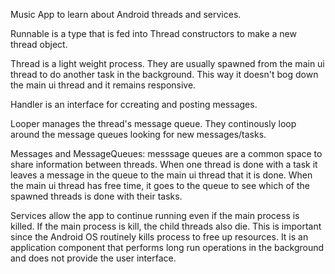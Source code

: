 Music App to learn about Android threads and services.

Runnable is a type that is fed into Thread constructors to make a new thread object.

Thread is a light weight process. They are usually spawned from the main ui thread to do another task in the background. This way it doesn't bog down the main ui thread and it remains responsive.

Handler is an interface for ccreating and posting messages. 

Looper manages the thread's message queue. They continously loop around the message queues looking for new messages/tasks.

Messages and MessageQueues:
messsage queues are a common space to share information between threads. When one thread is done with a task it leaves a message in the queue to the main ui thread that it is done. When the main ui thread has free time, it goes to the queue to see which of the spawned threads is done with their tasks.

Services allow the app to continue running even if the main process is killed. If the main process is kill, the child threads also die. This is important since the Android OS routinely kills process to free up resources. It is an application component that performs long run operations in the background and does not provide the user interface.
